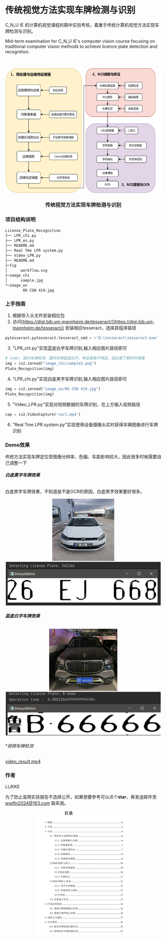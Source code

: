 

# 传统视觉方法实现车牌检测与识别

C_N_U IE 的计算机视觉课程的期中实验考核，着重于传统计算机视觉方法实现车牌检测与识别。

Mid-term examination for C_N_U IE's computer vision course focusing on traditional computer vision methods to achieve licence plate detection and recognition.


<!-- PROJECT LOGO -->
<br />

<p align="center">
  <a href="https://github.com/shaojintian/Best_README_template/">
    <img src="fig/workflow.svg" alt="Logo" width="500" height="400">
  </a>

  <h3 align="center">传统视觉方法实现车牌检测与识别</h3>
  <p align="center">

</p>

### 项目结构说明

```
License_Plate_Recognition
├── LPR_chi.py
├── LPR_en.py
├── README.md
├── Real Tme LPR system.py
├── Video_LPR.py
├── README.md
├─fig
│      workflow.svg
├─image_chi
│      sample.jpg
└─image_en
        06 CGN 419.jpg
```

### 上手指南
1. 根据导入头文件安装相应包
2. 访问[https://digi.bib.uni-mannheim.de/tesseract/](https://digi.bib.uni-mannheim.de/tesseract/) 安装相应tesseract，选择其程序路径
```python
pytesseract.pytesseract.tesseract_cmd = r'D:\tesseract\tesseract.exe'
```
3. "LPR_chi.py"实现蓝底白字车牌识别,输入相应图片路径即可
```python
# todo: 国内车牌检测，国内车牌蓝底白字，特征提取不明显，因此做了额外的增强
img = cv2.imread("image_chi/sample2.png")
Plate_Recognition(img)
```
4. "LPR_chi.py"实现白底黑字车牌识别,输入相应图片路径即可
```python
img = cv2.imread("image_en/06 CGN 419.jpg")
Plate_Recognition(img)
```

5. "Video_LPR.py"实现对视频数据的车牌识别，在上方输入视频路径
```python
cap = cv2.VideoCapture('car1.mp4')
```
6. "Real Tme LPR system.py"实现使用设备摄像头实时获得车辆图像进行车牌识别

### Demo效果
传统方法实现车牌定位受图像分辨率、色偏、车距影响较大，因此很多时候需要自己调整一下
###### **白底黑字车牌效果**
白底黑字车牌效果，不知道是不是OCR的原因，白底黑字效果要好很多。
<div style="text-align:center;">
    <img src="image_en/26_EJ_668.jpeg" alt="26 20EJ 20668.jpeg" width="200" height="200" />
</div>
<div style="text-align:center;">
    <img src="fig/26EJ668.png" alt="Workflow" width="500" height="140" />
</div>


###### **蓝底白字车牌效果**
<div style="text-align:center;">
    <img src="fig/L66666.png" alt="image_chi/sample4.jpg" width="220" height="200" />
</div>
<div style="text-align:center;">
    <img src="fig/LB66666.png" alt="Workflow" width="500" height="140" />
</div>


###### **视频车牌检测*
[video_result.mp4
](https://github.com/user-attachments/assets/5f9a2fb4-7d5e-49d6-8316-79e1b0ec6a7a)
### 作者

LLIKKE

为了防止滥用实验报告不选择公开，如果想要参考可以点个**star**，再发送邮件至 <wsdfn2024@163.com> 联系我。

<div style="text-align:center;">
    <img src="fig/doc.png" alt="Workflow" width="300" height="400" />
</div>






